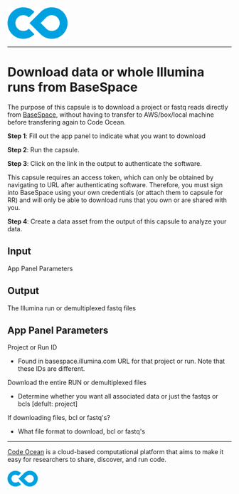 [![Code Ocean Logo](images/CO_logo_135x72.png)](http://codeocean.com/product)

<hr>

# Download data or whole Illumina runs from BaseSpace <br>

The purpose of this capsule is to download a project or fastq reads directly from [BaseSpace](space.illumina.com/dashboard), without having to transfer to AWS/box/local machine before transfering again to Code Ocean. 

**Step 1**: Fill out the app panel to indicate what you want to download

**Step 2**: Run the capsule.

**Step 3**: Click on the link in the output to authenticate the software.

This capsule requires an access token, which can only be obtained by navigating to URL after authenticating software.  Therefore, you must sign into BaseSpace using your own credentials (or attach them to capsule for RR) and will only be able to download runs that you own or are shared with you. 

**Step 4**: Create a data asset from the output of this capsule to analyze your data. 

## Input
App Panel Parameters

## Output
The Illumina run or demultiplexed fastq files

## App Panel Parameters

Project or Run ID
- Found in basespace.illumina.com URL for that project or run. Note that these IDs are different.

Download the entire RUN or demultiplexed files
- Determine whether you want all associated data or just the fastqs or bcls [defult: project]

If downloading files, bcl or fastq's?
- What file format to download, bcl or fastq's

<hr>

[Code Ocean](https://codeocean.com/) is a cloud-based computational platform that aims to make it easy for researchers to share, discover, and run code.<br /><br />
[![Code Ocean Logo](images/CO_logo_68x36.png)](https://www.codeocean.com)
